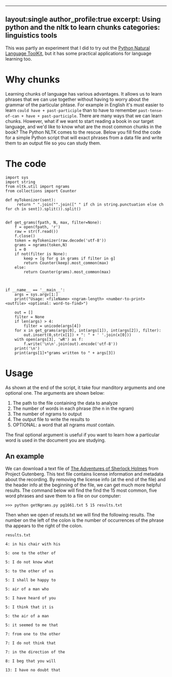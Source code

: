 ---
layout:single
author_profile:true
excerpt: Using python and the nltk to learn chunks
categories: linguistics tools
----


This was partly an experiment that I did to try out the [Python Natural Language ToolKit](https://www.nltk.org/), but it has some practical applications for language learning too.


# Why chunks

Learning chunks of language has various advantages. It allows us to learn phrases that we can use together without having to worry about the grammar of the particular phtase. For example in English it's must easier to learn `could have + past-participle` than to have to remember `past-tense-of-can + have + past-participle`. There are many ways that we can learn chunks. However, what if we want to start reading a book in our target language, and we'd like to know what are the most common chunks in the book? The Python NLTK comes to the rescue. Below you fill find the code for a simple Python script that will exact phrases from a data file and write them to an output file so you can study them.

# The code

```
import sys
import string
from nltk.util import ngrams
from collections import Counter

def myTokenizer(sent):
     return " ".join("".join([" " if ch in string.punctuation else ch for ch in sent]).split()).split()


def get_grams(fpath, N, max, filter=None):
    f = open(fpath, 'r')
    raw = str(f.read())
    f.close()
    token = myTokenizer(raw.decode('utf-8'))
    grams = ngrams(token,N)
    i = 0
    if not(filter is None):
        keep = [g for g in grams if filter in g]
        return Counter(keep).most_common(max)
    else:    
        return Counter(grams).most_common(max)
    
    

if __name__ == '__main__':
    args = sys.argv[1:]
    print("Usage: <fileName> <ngram-length> <number-to-print> <outfile> <optional: word-to-find>")

    out = []
    filter = None
    if len(args) > 4:
        filter = unicode(args[4])
    for x in get_grams(args[0], int(args[1]), int(args[2]), filter):
        out.insert(0,str(x[1]) + ": " + ' '.join(x[0]))
    with open(args[3], 'wR') as f:
        f.write('\n\n'.join(out).encode('utf-8'))
    print('\n')
    print(args[1]+"grams written to " + args[3])
```

# Usage

As shown at the end of the script, it take four manditory arguments and one optional one. The arguments are shown below:

1. The path to the file containing the data to analyze
2. The number of words in each phrase (the n in the ngram)
3. The number of ngrams to output
4. The output file to write the results to
5. OPTIONAL: a word that all ngrams *must* contain.

The final optional argument is useful if you want to learn how a particular word is used in the document you are studying.

## An example

We can download a text file of [The Adventures of Sherlock Holmes](http://www.gutenberg.org/cache/epub/1661/pg1661.txt) from Project Gutenberg. This text file contains license information and metadata about the recording. By removing the license info (at the end of the file) and the header info at the beginning of the file, we can get much more helpful results. The command below will find the find the 15 most common, five word phrases and save them to a file on our computer:

```
>>> python getNgrams.py pg1661.txt 5 15 results.txt
```

Then when we open of resuts.txt we will find the following results. The number on the left of the colon is the number of occurrences of the phrase tha appears to the right of the colon.

```
results.txt

4: in his chair with his

5: one to the other of

5: I do not know what

5: to the other of us

5: I shall be happy to

5: air of a man who

5: I have heard of you

5: I think that it is

5: the air of a man

5: it seemed to me that

7: from one to the other

7: I do not think that

7: in the direction of the

8: I beg that you will

13: I have no doubt that
```


